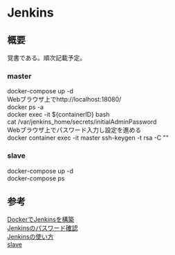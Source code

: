 # Jenkins

## 概要
覚書である。順次記載予定。


### master
docker-compose up -d  
Webブラウザ上でhttp://localhost:18080/  
docker ps -a  
docker exec -it ${containerID} bash  
cat /var/jenkins_home/secrets/initialAdminPassword  
Webブラウザ上でパスワード入力し設定を進める  
docker container exec -it master ssh-keygen -t rsa -C ""  

### slave
docker-compose up -d  
docker-compose ps  




## 参考
[DockerでJenkinsを構築](https://qiita.com/i_whammy_/items/84b71c56d70817803472)  
[Jenkinsのパスワード確認](https://qiita.com/penguin_dream/items/e1c8a7174fc27d1e0b49)  
[Jenkinsの使い方](https://eng-entrance.com/jenkins-use)  
[slave](https://teratail.com/questions/126089)
